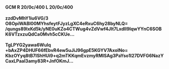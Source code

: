 #### GCM R 20/0c/400 L 20/0c/400
**zzdDvMhY1iu6VG/3**<br/>**O8OpiWABl00MYhsfeytFJyzLgXC4eRxuC6hy28byNLQ=**<br/>**/qungs89lxKd5k/yNE0uKZo4CTWug4vZdVwf4JIt7LxdII9IqwYYnC6SOBK6VTzxzuQdCa0Mvh5cCKUe...**<br/><br/>
**TgLPYG2yawa6WuIq**<br/>**+bAxZP4DHUF66fEbvR4ew5uJiJ96gpE5KGYV7AxoINo=**<br/>**KbzOYyq8tB7IShHUi9+q2mTKKqmEvzmyRMlSAg3PaYso1I27DVFG6NazYCaxLPaaI3amy83R+JnfOKmJ...**